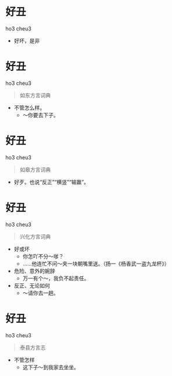 # 好丑
ho3 cheu3
- 好坏，是非

# 好丑
ho3 cheu3
> 如东方言词典
- 不管怎么样。
  - ～你要去下子。

# 好丑
ho3 cheu3
> 如皋方言词典
- 好歹。也说“反正”“横竖”“输赢”。

# 好丑
ho3 cheu3
> 兴化方言词典
- 好或坏
  - 你怎吖不分～嗲？
  - ……他连忙不问～夹一块朝嘴里送。（扬一《杨香武一盗九龙杯》）
- 危险、意外的婉辞
  - 万一有个～，我负不起责任。
- 反正、无论如何
  - ～请你去一趟。

# 好丑
ho3 cheu3
> 泰县方言志
- 不管怎样
  - 这下子～到我家去坐坐。

